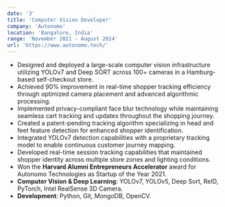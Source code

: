 ```yaml
---
date: '3'
title: 'Computer Vision Developer'
company: 'Autonomo'
location: 'Bangalore, India'
range: 'November 2021 - August 2024'
url: 'https://www.autonomo.tech/'
---
```


- Designed and deployed a large-scale computer vision infrastructure utilizing YOLOv7 and Deep SORT across 100+ cameras in a Hamburg-based self-checkout store.
- Achieved 90% improvement in real-time shopper tracking efficiency through optimized camera placement and advanced algorithmic processing.
- Implemented privacy-compliant face blur technology while maintaining seamless cart tracking and updates throughout the shopping journey.
- Created a patent-pending tracking algorithm specializing in head and feet feature detection for enhanced shopper identification.
- Integrated YOLOv7 detection capabilities with a proprietary tracking model to enable continuous customer journey mapping.
- Developed real-time session tracking capabilities that maintained shopper identity across multiple store zones and lighting conditions.
- Won the **Harvard Alumni Entrepreneurs Accelerator** award for Autonomo Technologies as Startup of the Year 2021.
- **Computer Vision & Deep Learning**: YOLOv7, YOLOv5, Deep Sort, ReID, PyTorch, Intel RealSense 3D Camera.
- **Development**: Python, Git, MongoDB, OpenCV.
